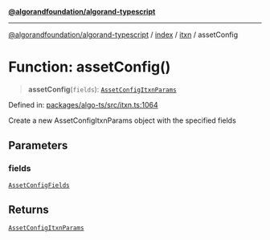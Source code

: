 [**@algorandfoundation/algorand-typescript**](../../../../README.md)

***

[@algorandfoundation/algorand-typescript](../../../../README.md) / [index](../../../README.md) / [itxn](../README.md) / assetConfig

# Function: assetConfig()

> **assetConfig**(`fields`): [`AssetConfigItxnParams`](../classes/AssetConfigItxnParams.md)

Defined in: [packages/algo-ts/src/itxn.ts:1064](https://github.com/algorandfoundation/puya-ts/blob/main/packages/algo-ts/src/itxn.ts#L1064)

Create a new AssetConfigItxnParams object with the specified fields

## Parameters

### fields

[`AssetConfigFields`](../interfaces/AssetConfigFields.md)

## Returns

[`AssetConfigItxnParams`](../classes/AssetConfigItxnParams.md)
